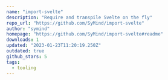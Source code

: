 ```yaml
---
name: "import-svelte"
description: "Require and transpile Svelte on the fly"
repo_url: "https://github.com/SyMind/import-svelte"
author: "symind"
homepage: "https://github.com/SyMind/import-svelte#readme"
downloads: 1
updated: "2023-01-23T11:20:19.250Z"
outdated: true
github_stars: 5
tags: 
  - tooling
---
```

